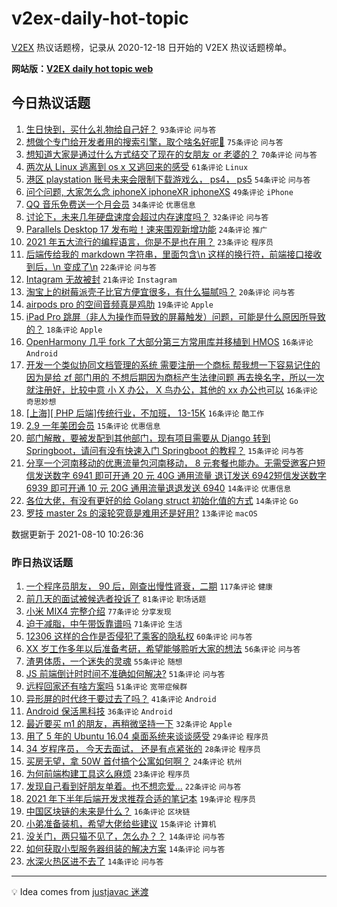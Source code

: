 # v2ex-daily-hot-topic

[V2EX](https://www.v2ex.com/) 热议话题榜，记录从 2020-12-18 日开始的 V2EX 热议话题榜单。

**网站版：[V2EX daily hot topic web](https://boojack.github.io/v2ex-daily-hot-topic-web/)**

## 今日热议话题

<!-- TODAY BEGIN -->

1. [生日快到，买什么礼物给自己好？](https://www.v2ex.com/t/794756) `93条评论` `问与答`
1. [想做个专门给开发者用的搜索引擎，取个啥名好呢🤔](https://www.v2ex.com/t/794816) `75条评论` `问与答`
1. [想知道大家是通过什么方式结交了现在的女朋友 or 老婆的？](https://www.v2ex.com/t/794752) `70条评论` `问与答`
1. [两次从 Linux 逃离到 os x 又逃回来的感受](https://www.v2ex.com/t/794788) `61条评论` `Linux`
1. [港区 playstation 账号未来会限制下载游戏么， ps4， ps5](https://www.v2ex.com/t/794753) `54条评论` `问与答`
1. [问个问题, 大家怎么念 iphoneX iphoneXR iphoneXS](https://www.v2ex.com/t/794855) `49条评论` `iPhone`
1. [QQ 音乐免费送一个月会员](https://www.v2ex.com/t/794861) `34条评论` `优惠信息`
1. [讨论下，未来几年硬盘速度会超过内存速度吗？](https://www.v2ex.com/t/794868) `32条评论` `问与答`
1. [Parallels Desktop 17 发布啦！速来围观新增功能](https://www.v2ex.com/t/794845) `24条评论` `推广`
1. [2021 年五大流行的编程语言，你是不是也在用？](https://www.v2ex.com/t/794760) `23条评论` `程序员`
1. [后端传给我的 markdown 字符串，里面包含\n 这样的换行符，前端接口接收到后，\n 变成了\\n](https://www.v2ex.com/t/794846) `22条评论` `问与答`
1. [Intagram 无故被封](https://www.v2ex.com/t/794785) `21条评论` `Instagram`
1. [淘宝上的树莓派壳子比官方便宜很多，有什么猫腻吗？](https://www.v2ex.com/t/794834) `20条评论` `问与答`
1. [airpods pro 的空间音频真是鸡肋](https://www.v2ex.com/t/794754) `19条评论` `Apple`
1. [iPad Pro 跳屏（非人为操作而导致的屏幕触发）问题，可能是什么原因所导致的？](https://www.v2ex.com/t/794830) `18条评论` `Apple`
1. [OpenHarmony 几乎 fork 了大部分第三方常用库并移植到 HMOS](https://www.v2ex.com/t/794889) `16条评论` `Android`
1. [开发一个类似协同文档管理的系统 需要注册一个商标 帮我想一下容易记住的 因为是给 zf 部门用的 不想后期因为商标产生法律问题 再去换名字，所以一次就注册好，比较中意 小 X 办公， X 鸟办公，其他的 xx 办公也可以](https://www.v2ex.com/t/794875) `16条评论` `奇思妙想`
1. [[上海][ PHP 后端]传统行业，不加班， 13-15K](https://www.v2ex.com/t/794833) `16条评论` `酷工作`
1. [2.9 一年美团会员](https://www.v2ex.com/t/794792) `15条评论` `优惠信息`
1. [部门解散，要被发配到其他部门，现有项目需要从 Django 转到 Springboot，请问有没有快速入门 Springboot 的教程？](https://www.v2ex.com/t/794765) `15条评论` `问与答`
1. [分享一个河南移动的优惠流量包河南移动， 8 元套餐也能办。无需受邀客户短信发送数字 6941 即可开通 20 元 40G 通用流量 退订发送 6942短信发送数字 6939 即可开通 10 元 20G 通用流量退退发送 6940](https://www.v2ex.com/t/794873) `14条评论` `优惠信息`
1. [各位大佬，有没有更好的给 Golang struct 初始化值的方式](https://www.v2ex.com/t/794872) `14条评论` `Go`
1. [罗技 master 2s 的滚轮究竟是难用还是好用?](https://www.v2ex.com/t/794801) `13条评论` `macOS`

数据更新于 2021-08-10 10:26:36

<!-- TODAY END -->

### 昨日热议话题

<!-- YESTERDAY BEGIN -->

1. [一个程序员朋友， 90 后，刚查出慢性肾衰，二期](https://www.v2ex.com/t/794579) `117条评论` `健康`
1. [前几天的面试被候选者投诉了](https://www.v2ex.com/t/794596) `81条评论` `职场话题`
1. [小米 MIX4 完整介绍](https://www.v2ex.com/t/794593) `77条评论` `分享发现`
1. [迫于减脂，中午带饭靠谱吗](https://www.v2ex.com/t/794568) `71条评论` `生活`
1. [12306 这样的合作是否侵犯了乘客的隐私权](https://www.v2ex.com/t/794542) `60条评论` `问与答`
1. [XX 岁工作多年以后准备考研，希望能够聆听大家的想法](https://www.v2ex.com/t/794509) `56条评论` `问与答`
1. [渣男体质，一个迷失的灵魂](https://www.v2ex.com/t/794588) `55条评论` `随想`
1. [JS 前端倒计时时间不准确如何解决?](https://www.v2ex.com/t/794514) `51条评论` `问与答`
1. [远程回家还有啥方案吗](https://www.v2ex.com/t/794537) `51条评论` `宽带症候群`
1. [异形屏的时代终于要过去了吗？](https://www.v2ex.com/t/794633) `41条评论` `Android`
1. [Android 保活黑科技](https://www.v2ex.com/t/794689) `36条评论` `Android`
1. [最近要买 m1 的朋友，再稍微坚持一下](https://www.v2ex.com/t/794699) `32条评论` `Apple`
1. [用了 5 年的 Ubuntu 16.04 桌面系统来谈谈感受](https://www.v2ex.com/t/794735) `29条评论` `程序员`
1. [34 岁程序员， 今天去面试， 还是有点紧张的](https://www.v2ex.com/t/794671) `28条评论` `程序员`
1. [买房无望，拿 50W 首付搞个公寓如何啊？](https://www.v2ex.com/t/794681) `24条评论` `杭州`
1. [为何前端构建工具这么麻烦](https://www.v2ex.com/t/794664) `23条评论` `程序员`
1. [发现自己看到好朋友单着。也不想恋爱...](https://www.v2ex.com/t/794527) `22条评论` `问与答`
1. [2021 年下半年后端开发求推荐合适的笔记本](https://www.v2ex.com/t/794639) `19条评论` `程序员`
1. [中国区块链的未来是什么？](https://www.v2ex.com/t/794611) `16条评论` `区块链`
1. [小弟准备装机，希望大佬给些建议](https://www.v2ex.com/t/794558) `15条评论` `计算机`
1. [没关门，两只猫不见了，怎么办？？](https://www.v2ex.com/t/794724) `14条评论` `问与答`
1. [如何获取小型服务器组装的解决方案](https://www.v2ex.com/t/794654) `14条评论` `问与答`
1. [水深火热区进不去了](https://www.v2ex.com/t/794607) `14条评论` `问与答`

<!-- YESTERDAY END -->

---

💡 Idea comes from [justjavac 迷渡](https://github.com/justjavac/)
